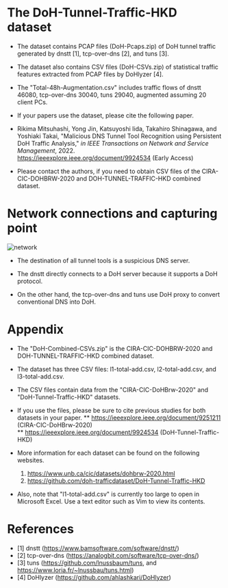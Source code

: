 # The DoH-Tunnel-Traffic-HKD dataset

* The dataset contains PCAP files (DoH-Pcaps.zip) of DoH tunnel traffic generated by dnstt [1], tcp-over-dns [2], and tuns [3].

* The dataset also contains CSV files (DoH-CSVs.zip) of statistical traffic features extracted from PCAP files by DoHlyzer [4].

* The "Total-48h-Augmentation.csv" includes traffic flows of dnstt 46080, tcp-over-dns 30040, tuns 29040, augmented assuming 20 client PCs.

* If your papers use the dataset, please cite the following paper.

* Rikima Mitsuhashi, Yong Jin, Katsuyoshi Iida, Takahiro Shinagawa, and Yoshiaki Takai, 
"Malicious DNS Tunnel Tool Recognition using Persistent DoH Traffic Analysis,"
*in IEEE Transactions on Network and Service Management*, 2022.<br>
https://ieeexplore.ieee.org/document/9924534 (Early Access)

* Please contact the authors, if you need to obtain CSV files of the CIRA-CIC-DOHBRW-2020 and DOH-TUNNEL-TRAFFIC-HKD combined dataset.

# Network connections and capturing point

![network](https://user-images.githubusercontent.com/101712711/173388419-2981578d-7157-42e9-a6b3-1ebe67f44d9c.png)


* The destination of all tunnel tools is a suspicious DNS server.

* The dnstt directly connects to a DoH server because it supports a DoH protocol.

* On the other hand, the tcp-over-dns and tuns use DoH proxy to convert conventional DNS into DoH.

# Appendix

* The "DoH-Combined-CSVs.zip" is the CIRA-CIC-DOHBRW-2020 and DOH-TUNNEL-TRAFFIC-HKD combined dataset.

* The dataset has three CSV files: l1-total-add.csv, l2-total-add.csv, and l3-total-add.csv.

* The CSV files contain data from the "CIRA-CIC-DoHBrw-2020" and "DoH-Tunnel-Traffic-HKD" datasets. 
* If you use the files, please be sure to cite previous studies for both datasets in your paper.
**  https://ieeexplore.ieee.org/document/9251211 (CIRA-CIC-DoHBrw-2020)   
**  https://ieeexplore.ieee.org/document/9924534 (DoH-Tunnel-Traffic-HKD)

* More information for each dataset can be found on the following websites. 
    1. https://www.unb.ca/cic/datasets/dohbrw-2020.html
    2. https://github.com/doh-trafficdataset/DoH-Tunnel-Traffic-HKD

* Also, note that "l1-total-add.csv" is currently too large to open in Microsoft Excel.
  Use a text editor such as Vim to view its contents.

# References
* [1] dnstt</t>  (https://www.bamsoftware.com/software/dnstt/)
* [2] tcp-over-dns</t> (https://analogbit.com/software/tcp-over-dns/)
* [3] tuns</t> (https://github.com/lnussbaum/tuns, and https://www.loria.fr/~lnussbau/tuns.html)
* [4] DoHlyzer</t> (https://github.com/ahlashkari/DoHlyzer)
